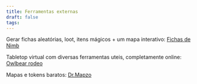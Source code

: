 ```yaml
---
title: Ferramentas externas
draft: false
tags:
---
```

Gerar fichas aleatórias, loot, itens mágicos + um mapa interativo:
[Fichas de Nimb](https://fichasdenimb.com.br)

Tabletop virtual com diversas ferramentas uteis, completamente online:
[Owlbear rodeo](https://www.owlbear.rodeo)

Mapas e tokens baratos:
[Dr.Mapzo](https://www.patreon.com/drmapzo/posts)